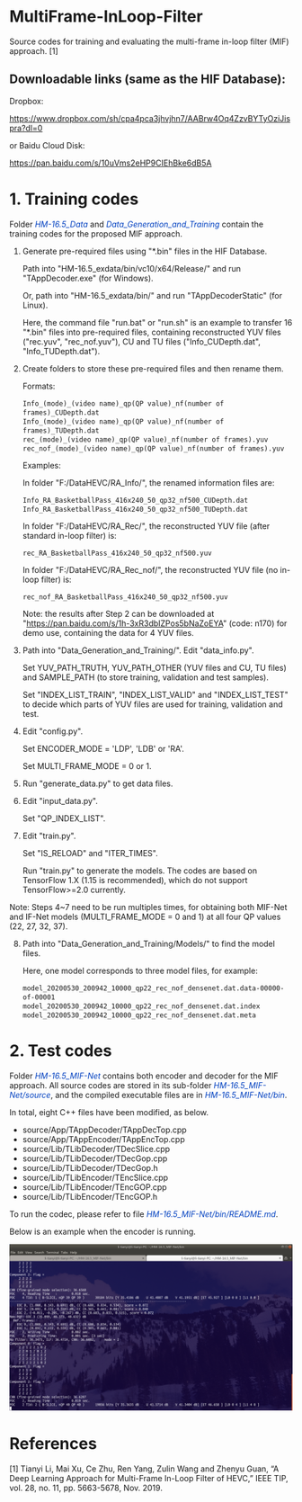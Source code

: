 # MultiFrame-InLoop-Filter
Source codes for training and evaluating the multi-frame in-loop filter (MIF) approach. [1]

## Downloadable links (same as the HIF Database): 

Dropbox:

https://www.dropbox.com/sh/cpa4pca3jhvjhn7/AABrw4Oq4ZzvBYTyOziJispra?dl=0

or Baidu Cloud Disk:

https://pan.baidu.com/s/10uVms2eHP9CIEhBke6dB5A

# 1. Training codes

Folder <font color="#0040c0">*HM-16.5_Data*</font> and <font color="#0040c0">*Data_Generation_and_Training*</font> contain the training codes for the proposed MIF approach.

1. Generate pre-required files using "*.bin" files in the HIF Database.
	
	Path into "HM-16.5_exdata/bin/vc10/x64/Release/" and run "TAppDecoder.exe" (for Windows).
	
	Or, path into "HM-16.5_exdata/bin/" and run "TAppDecoderStatic" (for Linux). 
	
	Here, the command file "run.bat" or "run.sh"  is an example to transfer 16 "*.bin" files into pre-required files, containing reconstructed YUV files ("rec.yuv", "rec_nof.yuv"), CU and TU files ("Info_CUDepth.dat", "Info_TUDepth.dat").

2. Create folders to store these pre-required files and then rename them.

	Formats: 
	
	```
	Info_(mode)_(video name)_qp(QP value)_nf(number of frames)_CUDepth.dat
	Info_(mode)_(video name)_qp(QP value)_nf(number of frames)_TUDepth.dat
	rec_(mode)_(video name)_qp(QP value)_nf(number of frames).yuv
	rec_nof_(mode)_(video name)_qp(QP value)_nf(number of frames).yuv
	```
	
	Examples: 
	
	In folder "F:/DataHEVC/RA_Info/", the renamed information files are: 
	
	```
	Info_RA_BasketballPass_416x240_50_qp32_nf500_CUDepth.dat
	Info_RA_BasketballPass_416x240_50_qp32_nf500_TUDepth.dat
	```
	
	In folder "F:/DataHEVC/RA_Rec/", the reconstructed YUV file (after standard in-loop filter) is: 
	
	```
	rec_RA_BasketballPass_416x240_50_qp32_nf500.yuv
	```
	
	In folder "F:/DataHEVC/RA_Rec_nof/", the reconstructed YUV file (no in-loop filter) is: 
	
	```
	rec_nof_RA_BasketballPass_416x240_50_qp32_nf500.yuv
	```
	
	Note: the results after Step 2 can be downloaded at "https://pan.baidu.com/s/1h-3xR3dbIZPos5bNaZoEYA" (code: n170) for demo use, containing the data for 4 YUV files.

3. Path into "Data_Generation_and_Training/". Edit "data_info.py".

   Set YUV_PATH_TRUTH, YUV_PATH_OTHER (YUV files and CU, TU files) and SAMPLE_PATH (to store training, validation and test samples). 

   Set "INDEX_LIST_TRAIN", "INDEX_LIST_VALID" and "INDEX_LIST_TEST" to decide which parts of YUV files are used for training, validation and test.

4. Edit "config.py".

   Set ENCODER_MODE = 'LDP', 'LDB' or 'RA'.

   Set MULTI_FRAME_MODE = 0 or 1.

5. Run "generate_data.py" to get data files.

6. Edit "input_data.py". 

   Set "QP_INDEX_LIST". 

7. Edit "train.py". 

   Set "IS_RELOAD" and "ITER_TIMES". 

   Run "train.py" to generate the models. The codes are based on TensorFlow 1.X (1.15 is recommended), which do not support TensorFlow>=2.0 currently.

Note: Steps 4~7 need to be run multiples times, for obtaining both MIF-Net and IF-Net models (MULTI_FRAME_MODE = 0 and 1) at all four QP values (22, 27, 32, 37).

8. Path into "Data_Generation_and_Training/Models/" to find the model files. 

   Here, one model corresponds to three model files, for example:
   
   ```
   model_20200530_200942_10000_qp22_rec_nof_densenet.dat.data-00000-of-00001
   model_20200530_200942_10000_qp22_rec_nof_densenet.dat.index
   model_20200530_200942_10000_qp22_rec_nof_densenet.dat.meta
   ```

# 2. Test codes

Folder <font color="#0040c0">*HM-16.5_MIF-Net*</font> contains both encoder and decoder for the MIF approach. All source codes are stored in its sub-folder <font color="#0040c0">*HM-16.5_MIF-Net/source*</font>, and the compiled executable files are in <font color="#0040c0">*HM-16.5_MIF-Net/bin*</font>. 

In total, eight C++ files have been modified, as below.

 - source/App/TAppDecoder/TAppDecTop.cpp
 - source/App/TAppEncoder/TAppEncTop.cpp
 - source/Lib/TLibDecoder/TDecSlice.cpp
 - source/Lib/TLibDecoder/TDecGop.cpp
 - source/Lib/TLibDecoder/TDecGop.h
 - source/Lib/TLibEncoder/TEncSlice.cpp
 - source/Lib/TLibEncoder/TEncGOP.cpp
 - source/Lib/TLibEncoder/TEncGOP.h

To run the codec, please refer to file <font color="#0040c0">*HM-16.5_MIF-Net/bin/README.md*</font>.

Below is an example when the encoder is running.

![](example_encoder.png)

# References

[1] Tianyi Li, Mai Xu, Ce Zhu, Ren Yang, Zulin Wang and Zhenyu Guan, “A Deep Learning Approach for Multi-Frame In-Loop Filter of HEVC,” IEEE TIP, vol. 28, no. 11, pp. 5663-5678, Nov. 2019.
